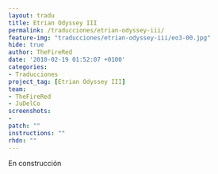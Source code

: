 ```yaml
---
layout: tradu
title: Etrian Odyssey III
permalink: /traducciones/etrian-odyssey-iii/
feature-img: "traducciones/etrian-odyssey-iii/eo3-00.jpg"
hide: true
author: TheFireRed
date: '2010-02-19 01:52:07 +0100'
categories:
- Traducciones
project_tag: [Etrian Odyssey III]
team:
- TheFireRed
- JuDelCo
screenshots:
- 
patch: ""
instructions: ""
rhdn: ""
---
```

<div class="call-out" style="background-image: url('/')">
    <p>En construcción</p>
</div>